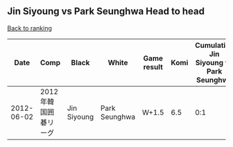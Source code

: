 ## Jin Siyoung vs Park Seunghwa Head to head

[Back to ranking](../../index.md)




| **Date** | **Comp** | **Black** | **White** | **Game result** | **Komi** | **Cumulative Jin Siyoung vs Park Seunghwa** | **Jin Siyoung streak** | **Park Seunghwa streak** | 
| --- | --- | --- | --- | --- | --- | --- | --- | --- |
| 2012-06-02 | 2012年韓国囲碁リーグ | Jin Siyoung | Park Seunghwa | W+1.5 | 6.5 | 0:1 | 0 | 1 |




